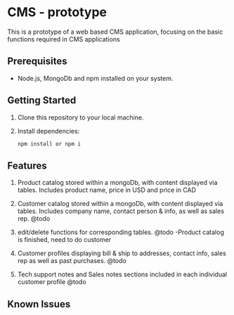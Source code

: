 # CMS - prototype

This is a prototype of a web based CMS application, focusing on the basic functions required in CMS applications

## Prerequisites

- Node.js, MongoDb and npm installed on your system.

## Getting Started

1. Clone this repository to your local machine.

2. Install dependencies:

   ```bash
   npm install or npm i

## Features

1. Product catalog stored within a mongoDb, with content displayed via tables. Includes product name, price in USD and price in CAD

2. Customer catalog stored within a mongoDb, with content displayed via tables. Includes company name, contact person & info, as well as sales rep. @todo

3. edit/delete functions for corresponding tables. @todo -Product catalog is finished, need to do customer

4. Customer profiles displaying bill & ship to addresses, contact info, sales rep as well as past purchases. @todo

5. Tech support notes and Sales notes sections included in each individual customer profile @todo

## Known Issues
